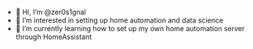 - 👋 Hi, I’m @zer0s1gnal
- 👀 I’m interested in setting up home automation and data science
- 🌱 I’m currently learning how to set up my own home automation server through HomeAssistant

<!---
zer0s1gnal/zer0s1gnal is a ✨ special ✨ repository because its `README.md` (this file) appears on your GitHub profile.
You can click the Preview link to take a look at your changes.
--->
